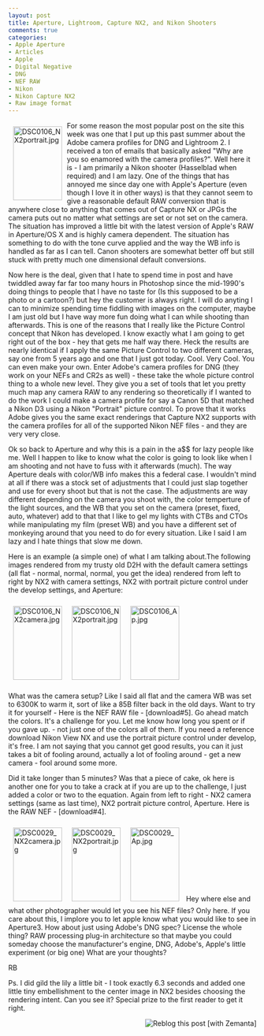 ```yaml
---
layout: post
title: Aperture, Lightroom, Capture NX2, and Nikon Shooters
comments: true
categories:
- Apple Aperture
- Articles
- Apple
- Digital Negative
- DNG
- NEF RAW
- Nikon
- Nikon Capture NX2
- Raw image format
---
```

<a rel="lightbox" href="/wp-content/uploads/2008/DSC0106_NX2portrait.jpg"><img title="DSC0106_NX2portrait.jpg" src="/wp-content/uploads/2008/.thumbs/.DSC0106_NX2portrait.jpg" border="0" alt="DSC0106_NX2portrait.jpg" hspace="10" vspace="10" width="99" height="150" align="left" /></a>For some reason the most popular post on the site this week was one that I put up this past summer about the Adobe camera profiles for DNG and Lightroom 2. I received a ton of emails that basically asked "Why are you so enamored with the camera profiles?". Well here it is - I am primarily a Nikon shooter (Hasselblad when required) and I am lazy. One of the things that has annoyed me since day one with Apple's Aperture (even though I love it in other ways) is that they cannot seem to give a reasonable default RAW conversion that is anywhere close to anything that comes out of Capture NX or JPGs the camera puts out no matter what settings are set or not set on the camera. The situation has improved a little bit with the latest version of Apple's RAW in Aperture/OS X and is highly camera dependent. The situation has something to do with the tone curve applied and the way the WB info is handled as far as I can tell. Canon shooters are somewhat better off but still stuck with pretty much one dimensional default conversions.

<!--more-->Now here is the deal, given that I hate to spend time in post and have twiddled away far far too many hours in Photoshop since the mid-1990's doing things to people that I have no taste for (Is this supposed to be a photo or a cartoon?) but hey the customer is always right. I will do anyting I can to minimize spending time fiddling with images on the computer, maybe I am just old but I have way more fun doing what I can while shooting than afterwards. This is one of the reasons that I really like the Picture Control concept that Nikon has developed. I know exactly what I am going to get right out of the box - hey that gets me half way there. Heck the results are nearly identical if I apply the same Picture Control to two different cameras, say one from 5 years ago and one that I just got today. Cool. Very Cool. You can even make your own. Enter Adobe's camera profiles for DNG (they work on your NEFs and CR2s as well) - these take the whole picture control thing to a whole new level. They give you a set of tools that let you pretty much map any camera RAW to any rendering so theoretically if I wanted to do the work I could make a camera profile for say a Canon 5D that matched a Nikon D3 using a Nikon "Portrait" picture control. To prove that it works Adobe gives you the same exact renderings that Capture NX2 supports with the camera profiles for all of the supported Nikon NEF files - and they are very very close.

Ok so back to Aperture and why this is a pain in the a$$ for lazy people like me. Well I happen to like to know what the color is going to look like when I am shooting and not have to fuss with it afterwards (much). The way Aperture deals with color/WB info makes this a federal case. I wouldn't mind at all if there was a stock set of adjustments that I could just slap together and use for every shoot but that is not the case. The adjustments are way different depending on the camera you shoot with, the color temperture of the light sources, and the WB that you set on the camera (preset, fixed, auto, whatever) add to that that I like to gel my lights with CTBs and CTOs while manipulating my film (preset WB) and you have a different set of monkeying around that you need to do for every situation. Like I said I am lazy and I hate things that slow me down.

Here is an example (a simple one) of what I am talking about.The following images rendered from my trusty old D2H with the default camera settings (all flat - normal, normal, normal, you get the idea) rendered from left to right by NX2 with camera settings, NX2 with portrait picture control under the develop settings, and Aperture:

<a rel="lightbox" href="/wp-content/uploads/2008/DSC0106_NX2camera.jpg"><img title="DSC0106_NX2camera.jpg" src="/wp-content/uploads/2008/.thumbs/.DSC0106_NX2camera.jpg" border="0" alt="DSC0106_NX2camera.jpg" hspace="10" vspace="10" width="99" height="150" /></a><a rel="lightbox" href="/wp-content/uploads/2008/DSC0106_NX2portrait.jpg"><img title="DSC0106_NX2portrait.jpg" src="/wp-content/uploads/2008/.thumbs/.DSC0106_NX2portrait.jpg" border="0" alt="DSC0106_NX2portrait.jpg" hspace="10" vspace="10" width="99" height="150" /></a><a rel="lightbox" href="/wp-content/uploads/2008/DSC0106_Ap.jpg"><img title="DSC0106_Ap.jpg" src="/wp-content/uploads/2008/.thumbs/.DSC0106_Ap.jpg" border="0" alt="DSC0106_Ap.jpg" hspace="10" vspace="10" width="99" height="150" /></a>

What was the camera setup? Like I said all flat and the camera WB was set to 6300K to warm it, sort of like a 85B filter back in the old days. Want to try it for yourself - Here is the NEF RAW file - [download#5]. Go ahead match the colors. It's a challenge for you. Let me know how long you spent or if you gave up. - not just one of the colors all of them. If you need a reference download Nikon View NX and use the portrait picture control under develop, it's free. I am not saying that you cannot get good results, you can it just takes a bit of fooling around, actually a lot of fooling around - get a new camera - fool around some more.

Did it take longer than 5 minutes? Was that a piece of cake, ok here is another one for you to take a crack at if you are up to the challenge, I just added a color or two to the equation. Again from left to right - NX2 camera settings (same as last time), NX2 portrait picture control, Aperture. Here is the RAW NEF - [download#4].

<a rel="lightbox" href="/wp-content/uploads/2008/DSC0029_NX2camera.jpg"><img title="DSC0029_NX2camera.jpg" src="/wp-content/uploads/2008/.thumbs/.DSC0029_NX2camera.jpg" border="0" alt="DSC0029_NX2camera.jpg" hspace="10" vspace="10" width="99" height="150" /></a><a rel="lightbox" href="/wp-content/uploads/2008/DSC0029_NX2portrait.jpg"><img title="DSC0029_NX2portrait.jpg" src="/wp-content/uploads/2008/.thumbs/.DSC0029_NX2portrait.jpg" border="0" alt="DSC0029_NX2portrait.jpg" hspace="10" vspace="10" width="99" height="150" /></a><a rel="lightbox" href="/wp-content/uploads/2008/DSC0029_Ap.jpg"><img title="DSC0029_Ap.jpg" src="/wp-content/uploads/2008/.thumbs/.DSC0029_Ap.jpg" border="0" alt="DSC0029_Ap.jpg" hspace="10" vspace="10" width="99" height="150" /></a>
Hey where else and what other photographer would let you see his NEF files? Only here. If you care about this, I implore you to let apple know what you would like to see in Aperture3. How about just using Adobe's DNG spec? License the whole thing? RAW processing plug-in architecture so that maybe you could someday choose the manufacturer's engine, DNG, Adobe's, Apple's little experiment (or big one) What are your thoughts?

RB

Ps. I did gild the lily a little bit - I took exactly 6.3 seconds and added one little tiny embellishment to the center image in NX2 besides choosing the rendering intent. Can you see it? Special prize to the first reader to get it right.
<div class="zemanta-pixie" style="margin-top: 10px; height: 15px;"><a class="zemanta-pixie-a" title="Zemified by Zemanta" href="http://reblog.zemanta.com/zemified/897de0be-6880-40f6-8c93-7a75824be281/"><img class="zemanta-pixie-img" style="border: medium none; float: right;" src="http://img.zemanta.com/reblog_e.png?x-id=897de0be-6880-40f6-8c93-7a75824be281" alt="Reblog this post [with Zemanta]" /></a></div>